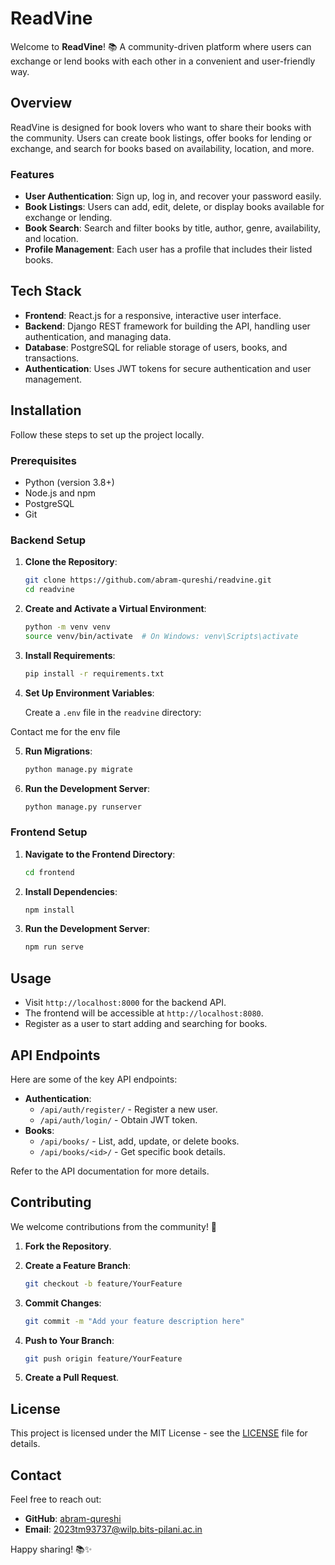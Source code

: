 # ReadVine

Welcome to **ReadVine**! 📚 A community-driven platform where users can exchange or lend books with each other in a convenient and user-friendly way.

## Overview

ReadVine is designed for book lovers who want to share their books with the community. Users can create book listings, offer books for lending or exchange, and search for books based on availability, location, and more.

### Features

- **User Authentication**: Sign up, log in, and recover your password easily.
- **Book Listings**: Users can add, edit, delete, or display books available for exchange or lending.
- **Book Search**: Search and filter books by title, author, genre, availability, and location.
- **Profile Management**: Each user has a profile that includes their listed books.

## Tech Stack

- **Frontend**: React.js for a responsive, interactive user interface.
- **Backend**: Django REST framework for building the API, handling user authentication, and managing data.
- **Database**: PostgreSQL for reliable storage of users, books, and transactions.
- **Authentication**: Uses JWT tokens for secure authentication and user management.

## Installation

Follow these steps to set up the project locally.

### Prerequisites

- Python (version 3.8+)
- Node.js and npm
- PostgreSQL
- Git

### Backend Setup

1. **Clone the Repository**:

    ```sh
    git clone https://github.com/abram-qureshi/readvine.git
    cd readvine
    ```

2. **Create and Activate a Virtual Environment**:

    ```sh
    python -m venv venv
    source venv/bin/activate  # On Windows: venv\Scripts\activate
    ```

3. **Install Requirements**:

    ```sh
    pip install -r requirements.txt
    ```

4. **Set Up Environment Variables**:

    Create a `.env` file in the `readvine` directory:

Contact me for the env file

5. **Run Migrations**:

    ```sh
    python manage.py migrate
    ```

6. **Run the Development Server**:

    ```sh
    python manage.py runserver
    ```

### Frontend Setup

1. **Navigate to the Frontend Directory**:

    ```sh
    cd frontend
    ```

2. **Install Dependencies**:

    ```sh
    npm install
    ```

3. **Run the Development Server**:

    ```sh
    npm run serve
    ```

## Usage

- Visit `http://localhost:8000` for the backend API.
- The frontend will be accessible at `http://localhost:8080`.
- Register as a user to start adding and searching for books.

## API Endpoints

Here are some of the key API endpoints:

- **Authentication**:
  - `/api/auth/register/` - Register a new user.
  - `/api/auth/login/` - Obtain JWT token.
- **Books**:
  - `/api/books/` - List, add, update, or delete books.
  - `/api/books/<id>/` - Get specific book details.
  
Refer to the API documentation for more details.

## Contributing

We welcome contributions from the community! 🚀

1. **Fork the Repository**.
2. **Create a Feature Branch**:

    ```sh
    git checkout -b feature/YourFeature
    ```

3. **Commit Changes**:

    ```sh
    git commit -m "Add your feature description here"
    ```

4. **Push to Your Branch**:

    ```sh
    git push origin feature/YourFeature
    ```

5. **Create a Pull Request**.

## License

This project is licensed under the MIT License - see the [LICENSE](LICENSE) file for details.

## Contact

Feel free to reach out:

- **GitHub**: [abram-qureshi](https://github.com/abram-qureshi)
- **Email**: 2023tm93737@wilp.bits-pilani.ac.in


Happy sharing! 📚✨
